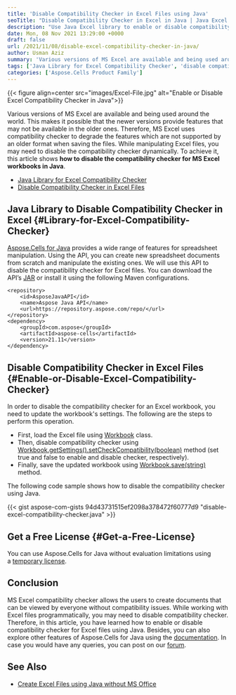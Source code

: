 ```yaml
---
title: 'Disable Compatibility Checker in Excel Files using Java'
seoTitle: "Disable Compatibility Checker in Excel in Java | Java Excel Library"
description: "Use Java Excel library to enable or disable compatibility checker in XLSX/XLS in Java. Turn the MS Excel compatibility mode on/off dynamically."
date: Mon, 08 Nov 2021 13:29:00 +0000
draft: false
url: /2021/11/08/disable-excel-compatibility-checker-in-java/
author: Usman Aziz
summary: 'Various versions of MS Excel are available and being used around the world. This makes it possible that the newer versions provide features that may not be available in the older ones. Therefore, MS Excel uses compatibility checker to degrade the features which are not supported by an older format when saving the files. While manipulating Excel files, you may need to disable the compatibility checker dynamically. To achieve it, this article shows **how to disable the compatibility checker for MS Excel workbooks in Java**.'
tags: ['Java Library for Excel Compatibility Checker', 'disable compatibility checker in Excel in Java', 'disable compatibility checker in xls in Java', 'disable compatibility checker in xlsx in Java']
categories: ['Aspose.Cells Product Family']
---
```




{{< figure align=center src="images/Excel-File.jpg" alt="Enable or Disable Excel Compatibility Checker in Java">}}


Various versions of MS Excel are available and being used around the world. This makes it possible that the newer versions provide features that may not be available in the older ones. Therefore, MS Excel uses compatibility checker to degrade the features which are not supported by an older format when saving the files. While manipulating Excel files, you may need to disable the compatibility checker dynamically. To achieve it, this article shows **how to disable the compatibility checker for MS Excel workbooks in Java**.

*   [Java Library for Excel Compatibility Checker][1]
*   [Disable Compatibility Checker in Excel Files][2]

## Java Library to Disable Compatibility Checker in Excel {#Library-for-Excel-Compatibility-Checker}

[Aspose.Cells for Java][3] provides a wide range of features for spreadsheet manipulation. Using the API, you can create new spreadsheet documents from scratch and manipulate the existing ones. We will use this API to disable the compatibility checker for Excel files. You can download the API’s [JAR][4] or install it using the following Maven configurations.

```
<repository>
    <id>AsposeJavaAPI</id>
    <name>Aspose Java API</name>
    <url>https://repository.aspose.com/repo/</url>
</repository>
<dependency>
    <groupId>com.aspose</groupId>
    <artifactId>aspose-cells</artifactId>
    <version>21.11</version>
</dependency>
```

## Disable Compatibility Checker in Excel Files {#Enable-or-Disable-Excel-Compatibility-Checker}

In order to disable the compatibility checker for an Excel workbook, you need to update the workbook's settings. The following are the steps to perform this operation.

*   First, load the Excel file using [Workbook][5] class.
*   Then, disable compatibility checker using [Workbook.getSettings().setCheckCompatibility(boolean)][6] method (set true and false to enable and disable checker, respectively).
*   Finally, save the updated workbook using [Workbook.save(string)][7] method.

The following code sample shows how to disable the compatibility checker using Java.

{{< gist aspose-com-gists 94d43731515ef2098a378472f60777d9 "disable-excel-compatibility-checker.java" >}}

## Get a Free License {#Get-a-Free-License}

You can use Aspose.Cells for Java without evaluation limitations using a [temporary license][8].

## Conclusion

MS Excel compatibility checker allows the users to create documents that can be viewed by everyone without compatibility issues. While working with Excel files programmatically, you may need to disable compatibility checker. Therefore, in this article, you have learned how to enable or disable compatibility checker for Excel files using Java. Besides, you can also explore other features of Aspose.Cells for Java using the [documentation][9]. In case you would have any queries, you can post on our [forum][10].

## See Also

*   [Create Excel Files using Java without MS Office][11]




[1]: #Library-for-Excel-Compatibility-Checker
[2]: #Enable-or-Disable-Excel-Compatibility-Checker
[3]: https://products.aspose.com/cells/java/
[4]: https://downloads.aspose.com/cells/java
[5]: https://apireference.aspose.com/cells/java/com.aspose.cells/Workbook
[6]: https://apireference.aspose.com/cells/java/com.aspose.cells/workbooksettings#CheckCompatibility
[7]: https://apireference.aspose.com/cells/java/com.aspose.cells/workbook#save(java.lang.String)
[8]: https://purchase.aspose.com/temporary-license
[9]: https://docs.aspose.com/cells/java/
[10]: https://forum.aspose.com/
[11]: https://blog.aspose.com/2020/10/13/create-excel-xlsx-xls-using-java-without-ms-office/




